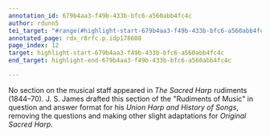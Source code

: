 ```yaml
---
annotation_id: 679b4aa3-f49b-433b-bfc6-a560abb4fc4c
author: rdunn5
tei_target: "#range(#highlight-start-679b4aa3-f49b-433b-bfc6-a560abb4fc4c, #highlight-end-679b4aa3-f49b-433b-bfc6-a560abb4fc4c)"
annotated_page: rdx_r8rfc.p.idp178608
page_index: 12
target: highlight-start-679b4aa3-f49b-433b-bfc6-a560abb4fc4c
end_target: highlight-end-679b4aa3-f49b-433b-bfc6-a560abb4fc4c

---
```

No section on the musical staff appeared in *The Sacred Harp* rudiments (1844–70). J. S. James drafted this section of the "Rudiments of Music" in question and answer format for his *Union Harp and History of Songs*, removing the questions and making other slight adaptations for *Original Sacred Harp*. 
